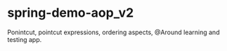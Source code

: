 # spring-demo-aop_v2

Ponintcut, pointcut expressions, ordering aspects, @Around learning and testing app.
